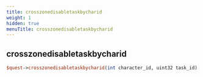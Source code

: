 ```yaml
---
title: crosszonedisabletaskbycharid
weight: 1
hidden: true
menuTitle: crosszonedisabletaskbycharid
---
```

## crosszonedisabletaskbycharid
```perl
$quest->crosszonedisabletaskbycharid(int character_id, uint32 task_id)
```